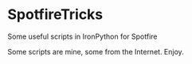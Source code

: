 # SpotfireTricks
Some useful scripts in IronPython for Spotfire

Some scripts are mine, some from the Internet. Enjoy.
